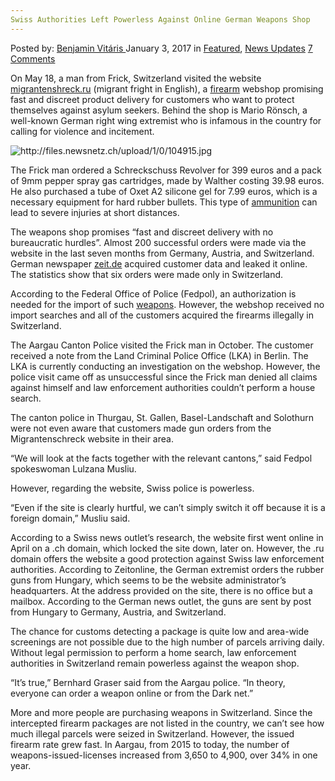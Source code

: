```yaml
---
Swiss Authorities Left Powerless Against Online German Weapons Shop
---
```

<article class="post-listing post-17289 post type-post status-publish format-standard has-post-thumbnail hentry category-deepdot-news category-news-updates tag-authorities tag-german tag-left tag-online tag-powerless tag-shop tag-swiss tag-weapons">
    <div class="post-inner">
    <p class="post-meta">
    <span>Posted by: <a href="https://www.deepdotweb.com/author/benjaminvi/" title="">Benjamin Vitáris </a></span>
    <span>January 3, 2017</span>
    <span>in <a href="https://www.deepdotweb.com/category/deepdot-news/" rel="category tag">Featured</a>, <a href="https://www.deepdotweb.com/category/news-updates/" rel="category tag">News Updates</a></span>
    <span><a href="https://www.deepdotweb.com/2017/01/03/swiss-authorities-left-powerless-against-online-german-weapons-shop/#comments">7 Comments</a></span>
    </p>
    <div class="clear"></div>
    <div class="entry">
    <p>On May 18, a man from Frick, Switzerland visited the website <a href="http://www.tagesanzeiger.ch/schweiz/migrantenschreck-schweizer-kaufen-waffen-gegen-fluechtlinge/story/21167106">migrantenshreck.ru</a> (migrant fright in English), a <a href="https://www.deepdotweb.com/tag/firearm/">firearm</a> webshop promising fast and discreet product delivery for customers who want to protect themselves against asylum seekers. Behind the shop is Mario Rönsch, a well-known German right wing extremist who is infamous in the country for calling for violence and incitement.</p>
    <p><img class="wp-image-17297 aligncenter" src="https://www.deepdotweb.com/wp-content/uploads/2016/12/http-files-newsnetz-ch-upload-1-0-104915-jpg.jpeg" alt="http://files.newsnetz.ch/upload/1/0/104915.jpg" srcset="https://www.deepdotweb.com/wp-content/uploads/2016/12/http-files-newsnetz-ch-upload-1-0-104915-jpg.jpeg 553w, https://www.deepdotweb.com/wp-content/uploads/2016/12/http-files-newsnetz-ch-upload-1-0-104915-jpg-262x300.jpeg 262w" sizes="(max-width: 553px) 100vw, 553px"/></p>
    <p>The Frick man ordered a Schreckschuss Revolver for 399 euros and a pack of 9mm pepper spray gas cartridges, made by Walther costing 39.98 euros. He also purchased a tube of Oxet A2 silicone gel for 7.99 euros, which is a necessary equipment for hard rubber bullets. This type of <a href="https://www.deepdotweb.com/tag/ammunition/">ammunition</a> can lead to severe injuries at short distances.</p>
    <p>The weapons shop promises “fast and discreet delivery with no bureaucratic hurdles”. Almost 200 successful orders were made via the website in the last seven months from Germany, Austria, and Switzerland. German newspaper <a href="http://www.zeit.de/gesellschaft/zeitgeschehen/2016-12/migrantenschreck-waffen-waffenhandel-mario-roensch-kunden">zeit.de</a> acquired customer data and leaked it online. The statistics show that six orders were made only in Switzerland.</p>
    <p>According to the Federal Office of Police (Fedpol), an authorization is needed for the import of such <a href="https://www.deepdotweb.com/tag/weapon/">weapons</a>. However, the webshop received no import searches and all of the customers acquired the firearms illegally in Switzerland.</p>
    <p>The Aargau Canton Police visited the Frick man in October. The customer received a note from the Land Criminal Police Office (LKA) in Berlin. The LKA is currently conducting an investigation on the webshop. However, the police visit came off as unsuccessful since the Frick man denied all claims against himself and law enforcement authorities couldn’t perform a house search.</p>
    <p>The canton police in Thurgau, St. Gallen, Basel-Landschaft and Solothurn were not even aware that customers made gun orders from the Migrantenschreck website in their area.</p>
    <p>&#8220;We will look at the facts together with the relevant cantons,&#8221; said Fedpol spokeswoman Lulzana Musliu.</p>
    <p>However, regarding the website, Swiss police is powerless.</p>
    <p>&#8220;Even if the site is clearly hurtful, we can’t simply switch it off because it is a foreign domain,&#8221; Musliu said.</p>
    <p>According to a Swiss news outlet’s research, the website first went online in April on a .ch domain, which locked the site down, later on. However, the .ru domain offers the website a good protection against Swiss law enforcement authorities. According to Zeitonline, the German extremist orders the rubber guns from Hungary, which seems to be the website administrator’s headquarters. At the address provided on the site, there is no office but a mailbox. According to the German news outlet, the guns are sent by post from Hungary to Germany, Austria, and Switzerland.</p>
    <p>The chance for customs detecting a package is quite low and area-wide screenings are not possible due to the high number of parcels arriving daily. Without legal permission to perform a home search, law enforcement authorities in Switzerland remain powerless against the weapon shop.</p>
    <p>&#8220;It&#8217;s true,&#8221; Bernhard Graser said from the Aargau police. &#8220;In theory, everyone can order a weapon online or from the Dark net.&#8221;</p>
    <p>More and more people are purchasing weapons in Switzerland. Since the intercepted firearm packages are not listed in the country, we can’t see how much illegal parcels were seized in Switzerland. However, the issued firearm rate grew fast. In Aargau, from 2015 to today, the number of weapons-issued-licenses increased from 3,650 to 4,900, over 34% in one year.</p>
    </div>
    <span style="display:none"><a href="https://www.deepdotweb.com/tag/authorities/" rel="tag">authorities</a> <a href="https://www.deepdotweb.com/tag/german/" rel="tag">german</a> <a href="https://www.deepdotweb.com/tag/left/" rel="tag">left</a> <a href="https://www.deepdotweb.com/tag/online/" rel="tag">online</a> <a href="https://www.deepdotweb.com/tag/powerless/" rel="tag">powerless</a> <a href="https://www.deepdotweb.com/tag/shop/" rel="tag">shop</a> <a href="https://www.deepdotweb.com/tag/swiss/" rel="tag">swiss</a> <a href="https://www.deepdotweb.com/tag/weapons/" rel="tag">weapons</a></span> <span style="display:none" class="updated">2017-01-03</span>
    <div style="display:none" class="vcard author" itemprop="author" itemscope itemtype="http://schema.org/Person"><strong class="fn" itemprop="name"><a href="https://www.deepdotweb.com/author/benjaminvi/" title="Posts by Benjamin Vitáris" rel="author">Benjamin Vitáris</a></strong></div>
    </div>
</article>

